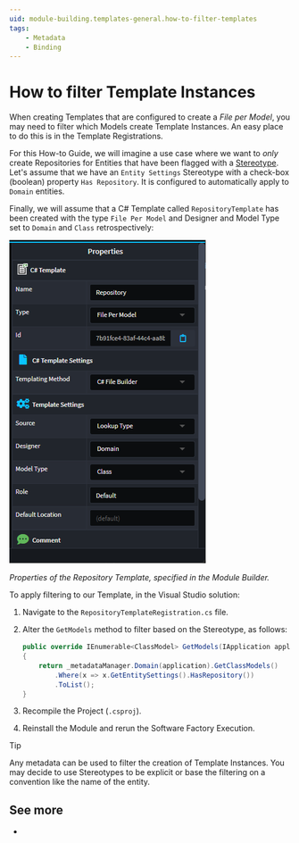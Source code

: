 ```yaml
---
uid: module-building.templates-general.how-to-filter-templates
tags:
    - Metadata
    - Binding
---
```

# How to filter Template Instances

When creating Templates that are configured to create a _File per Model_, you may need to filter which Models create Template Instances. An easy place to do this is in the Template Registrations.

For this How-to Guide, we will imagine a use case where we want to _only_ create Repositories for Entities that have been flagged with a [Stereotype](xref:module-building.stereotypes.how-to-use-stereotypes). Let's assume that we have an `Entity Settings` Stereotype with a check-box (boolean) property `Has Repository`. It is configured to automatically apply to `Domain` entities.

Finally, we will assume that a C# Template called `RepositoryTemplate` has been created with the type `File Per Model` and Designer and Model Type set to `Domain` and `Class` retrospectively:

![csharp-template-repository](images/csharp-template-repository.png)

_Properties of the Repository Template, specified in the Module Builder._

To apply filtering to our Template, in the Visual Studio solution:

1. Navigate to the `RepositoryTemplateRegistration.cs` file.
2. Alter the `GetModels` method to filter based on the Stereotype, as follows:

    ```csharp
    public override IEnumerable<ClassModel> GetModels(IApplication application)
    {
        return _metadataManager.Domain(application).GetClassModels()
            .Where(x => x.GetEntitySettings().HasRepository())
            .ToList();
    }
    ```

3. Recompile the Project (`.csproj`).
4. Reinstall the Module and rerun the Software Factory Execution.

> [!TIP]
> Any metadata can be used to filter the creation of Template Instances. You may decide to use Stereotypes to be explicit or base the filtering on a convention like the name of the entity.

## See more

- [](xref:module-building.templates-general.how-to-query-models-from-different-designers)
